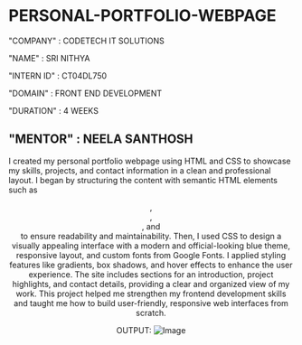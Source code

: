 # PERSONAL-PORTFOLIO-WEBPAGE

"COMPANY" : CODETECH IT SOLUTIONS
 
 "NAME" : SRI NITHYA

 "INTERN ID" : CT04DL750

 "DOMAIN" : FRONT END DEVELOPMENT

 "DURATION" : 4 WEEKS

 "MENTOR" : NEELA SANTHOSH  
----


I created my personal portfolio webpage using HTML and CSS to showcase my skills, projects, and contact information in a clean and professional layout. I began by structuring the content with semantic HTML elements such as <header>, <nav>, <section>, and <footer> to ensure readability and maintainability. Then, I used CSS to design a visually appealing interface with a modern and official-looking blue theme, responsive layout, and custom fonts from Google Fonts. I applied styling features like gradients, box shadows, and hover effects to enhance the user experience. The site includes sections for an introduction, project highlights, and contact details, providing a clear and organized view of my work. This project helped me strengthen my frontend development skills and taught me how to build user-friendly, responsive web interfaces from scratch.

OUTPUT:
![Image](https://github.com/user-attachments/assets/c39a63d0-b50d-47e1-93a2-3fddfce3b695)
